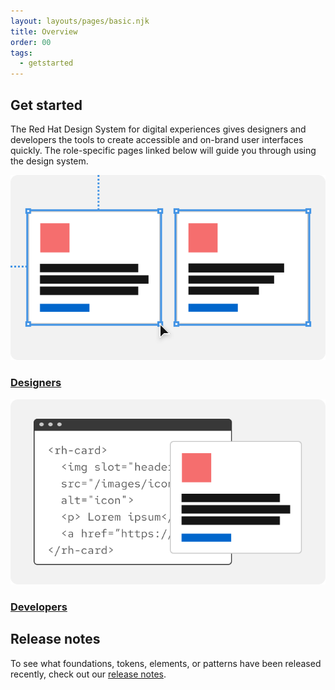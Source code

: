```yaml
---
layout: layouts/pages/basic.njk
title: Overview
order: 00
tags:
  - getstarted
---
```


<link data-helmet rel="stylesheet" href="/assets/packages/@rhds/elements/elements/rh-tile/rh-tile-lightdom.css">

<script type="module" data-helmet>
  import '@rhds/elements/rh-tile/rh-tile.js';
</script>

<style data-helmet>
  #get-started-nav {
    margin-block-start: var(--rh-space-2xl);
  }

  #get-started-nav figcaption {
    font-family: var(--rh-font-family-heading);
    font-size: var(--rh-font-size-heading-sm);
  }
</style>

## Get started

The Red Hat Design System for digital experiences gives designers and developers the tools to create accessible and on-brand user interfaces quickly. The role-specific pages linked below will guide you through using the design system.

<nav id="get-started-nav" aria-label="Get Started" class="grid sm-two-columns">
  <rh-tile>
    <uxdot-example slot="image" no-border variant="full" transparent>
      <img alt="Row of two cards being resized with a mouse pointer" src="/assets/get-started/designers.svg">
    </uxdot-example>
    <h3 slot="headline"><a href="./designers">Designers</a></h3>
  </rh-tile>
  <rh-tile>
    <uxdot-example slot="image" no-border variant="full" transparent>
      <img alt="Card overlapping code editor user interface" src="/assets/get-started/developers.svg">
    </uxdot-example>
    <h3 slot="headline"><a href="./developers">Developers</a></h3>
  </rh-tile>
</nav>

<uxdot-feedback>
  <h2>Release notes</h2>
  <p>To see what foundations, tokens, elements, or patterns have been released recently, check out our <a href="/release-notes">release notes</a>.</p>
</uxdot-feedback>
